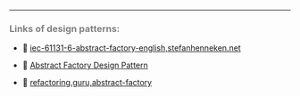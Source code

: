 ***
### <span style="color:grey">Links of design patterns:</span>
- 🔗 [iec-61131-6-abstract-factory-english,stefanhenneken.net](https://stefanhenneken.net/2014/11/16/iec-61131-6-abstract-factory-english/)

- 🔗 [Abstract Factory Design Pattern](https://www.twincontrols.com/community/twincat-knowledgebase/abstract-factory-design-pattern/#post-483)

- 🔗 [refactoring.guru,abstract-factory](https://refactoring.guru/design-patterns/abstract-factory)